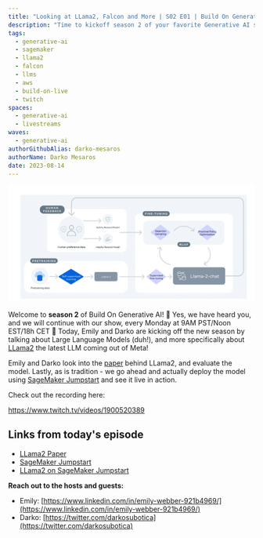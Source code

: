 ```yaml
---
title: "Looking at LLama2, Falcon and More | S02 E01 | Build On Generative AI"
description: "Time to kickoff season 2 of your favorite Generative AI show on Twitch. Today Emily and Darko look at a few imporat Large Language Models out there"
tags:
  - generative-ai
  - sagemaker
  - llama2
  - falcon
  - llms
  - aws
  - build-on-live
  - twitch
spaces:
  - generative-ai
  - livestreams
waves:
  - generative-ai
authorGithubAlias: darko-mesaros
authorName: Darko Mesaros
date: 2023-08-14
---
```


![Screenshot of the llama2 training diagram](images/paperscr.webp "Training of Llama 2-Chat")

Welcome to **season 2** of Build On Generative AI! 🎉 Yes, we have heard you, and we will continue with our show, every Monday at 9AM PST/Noon EST/18h CET 👏 Today, Emily and Darko are kicking off the new season by talking about Large Language Models (duh!), and more specifically about [LLama2](https://huggingface.co/docs/transformers/main/model_doc/llama2) the latest LLM coming out of Meta!

Emily and Darko look into the [paper](https://arxiv.org/pdf/2307.09288.pdf) behind LLama2, and evaluate the model. Lastly, as is tradition - we go ahead and actually deploy the model using [SageMaker Jumpstart](https://go.aws/464j9qb) and see it live in action.

Check out the recording here:

https://www.twitch.tv/videos/1900520389

## Links from today's episode

- [LLama2 Paper](https://arxiv.org/pdf/2307.09288.pdf)
- [SageMaker Jumpstart](https://bit.ly/4437dmY)
- [LLama2 on SageMaker Jumpstart](https://aws.amazon.com/blogs/machine-learning/llama-2-foundation-models-from-meta-are-now-available-in-amazon-sagemaker-jumpstart/?sc_channel=el&sc_campaign=livestreams&sc_content=build-on-live&sc_geo=mult&sc_country=mult&sc_outcome=acq)

**Reach out to the hosts and guests:**

- Emily: [https://www.linkedin.com/in/emily-webber-921b4969/](https://www.linkedin.com/in/emily-webber-921b4969/) 
- Darko: [https://twitter.com/darkosubotica](https://twitter.com/darkosubotica)
